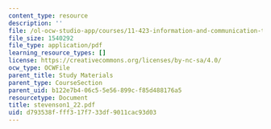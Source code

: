 ```yaml
---
content_type: resource
description: ''
file: /ol-ocw-studio-app/courses/11-423-information-and-communication-technologies-in-community-development-spring-2004/d793538ffff317f733df9011cac93d03_stevenson1_22.pdf
file_size: 1540292
file_type: application/pdf
learning_resource_types: []
license: https://creativecommons.org/licenses/by-nc-sa/4.0/
ocw_type: OCWFile
parent_title: Study Materials
parent_type: CourseSection
parent_uid: b122e7b4-06c5-5e56-899c-f85d488176a5
resourcetype: Document
title: stevenson1_22.pdf
uid: d793538f-fff3-17f7-33df-9011cac93d03
---
```

